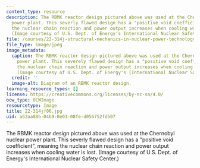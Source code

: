 ```yaml
---
content_type: resource
description: The RBMK reactor design pictured above was used at the Chernobyl nuclear
  power plant. This severly flawed design has a "positive void coefficient", meaning
  the nuclear chain reaction and power output increases when cooling water is lost.
  (Image courtesy of U.S. Dept. of Energy's International Nuclear Safety Center.)
file: /courses/22-314j-structural-mechanics-in-nuclear-power-technology-fall-2006/a62aa88b04b90e0108fed056752fd507_22-314jf06.jpg
file_type: image/jpeg
image_metadata:
  caption: The RBMK reactor design pictured above was used at the Chernobyl nuclear
    power plant. This severely flawed design has a "positive void coefficient", meaning
    the nuclear chain reaction and power output increases when cooling water is lost.
    (Image courtesy of U.S. Dept. of Energy's [International Nuclear Safety Center](http://insc.ans.org/).)
  credit: ''
  image-alt: Diagram of an RBMK reactor design.
learning_resource_types: []
license: https://creativecommons.org/licenses/by-nc-sa/4.0/
ocw_type: OCWImage
resourcetype: Image
title: 22-314jf06.jpg
uid: a62aa88b-04b9-0e01-08fe-d056752fd507
---
```

The RBMK reactor design pictured above was used at the Chernobyl nuclear power plant. This severly flawed design has a "positive void coefficient", meaning the nuclear chain reaction and power output increases when cooling water is lost. (Image courtesy of U.S. Dept. of Energy's International Nuclear Safety Center.)